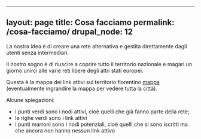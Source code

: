 
---
layout: page
title: Cosa facciamo
permalink: /cosa-facciamo/
drupal_node: 12
---



La nostra idea è di creare una rete alternativa e gestita direttamente dagli utenti senza intermediari.

Il nostro sogno è di riuscire a coprire tutto il territorio nazionale e magari un giorno unirci alle varie reti libere degli altri stati europei.

Questa è la mappa dei link attivi sul territorio fiorentino [mappa](http://map.ninux.org/select/bellanzer2/) (eventualmente ingrandire la mappa per vedere tutta la città).

Alcune spiegazioni:

* i punti verdi sono i nodi attivi, cioè quelli che già fanno parte della rete;
* le righe verdi sono i link attivi
* i punti marroni sono i nodi potenziali, cioè quelli che si sono iscritti ma che ancora non hanno nessun link attivo
